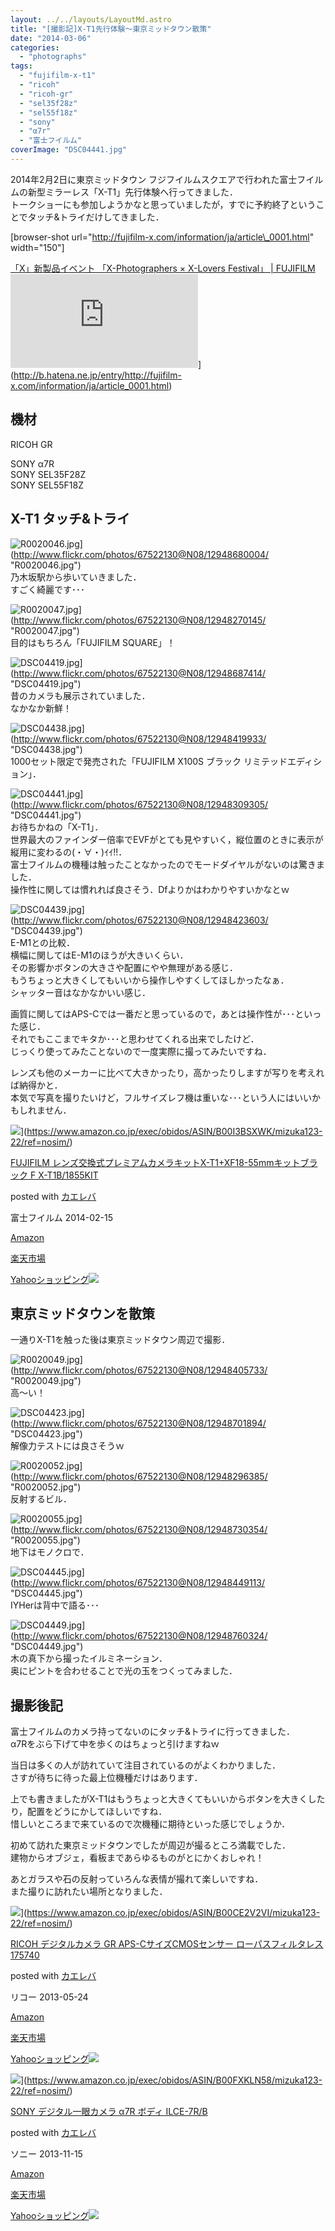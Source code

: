 ```yaml
---
layout: ../../layouts/LayoutMd.astro
title: "[撮影記]X-T1先行体験～東京ミッドタウン散策"
date: "2014-03-06"
categories: 
  - "photographs"
tags: 
  - "fujifilm-x-t1"
  - "ricoh"
  - "ricoh-gr"
  - "sel35f28z"
  - "sel55f18z"
  - "sony"
  - "α7r"
  - "富士フイルム"
coverImage: "DSC04441.jpg"
---
```


2014年2月2日に東京ミッドタウン フジフイルムスクエアで行われた富士フイルムの新型ミラーレス「X-T1」先行体験へ行ってきました．  
トークショーにも参加しようかなと思っていましたが，すでに予約終了ということでタッチ&トライだけしてきました．

\[browser-shot url="http://fujifilm-x.com/information/ja/article\_0001.html" width="150"\]

[「X」新製品イベント 「X-Photographers × X-Lovers Festival」 | FUJIFILM](http://fujifilm-x.com/information/ja/article_0001.html) ![](http://b.hatena.ne.jp/entry/image/http://fujifilm-x.com/information/ja/article_0001.html)](http://b.hatena.ne.jp/entry/http://fujifilm-x.com/information/ja/article_0001.html)

## 機材

RICOH GR

SONY α7R  
SONY SEL35F28Z  
SONY SEL55F18Z

## X-T1 タッチ&トライ

![R0020046.jpg](/archive/images/12948680004_39cfc061e0_b.jpg)](http://www.flickr.com/photos/67522130@N08/12948680004/ "R0020046.jpg")  
乃木坂駅から歩いていきました．  
すごく綺麗です･･･

![R0020047.jpg](/archive/images/12948270145_2834eff0b3_b.jpg)](http://www.flickr.com/photos/67522130@N08/12948270145/ "R0020047.jpg")  
目的はもちろん「FUJIFILM SQUARE」！

![DSC04419.jpg](/archive/images/12948687414_129767637b_b.jpg)](http://www.flickr.com/photos/67522130@N08/12948687414/ "DSC04419.jpg")  
昔のカメラも展示されていました．  
なかなか新鮮！

![DSC04438.jpg](/archive/images/12948419933_13d1cfa2e4_b.jpg)](http://www.flickr.com/photos/67522130@N08/12948419933/ "DSC04438.jpg")  
1000セット限定で発売された「FUJIFILM X100S ブラック リミテッドエディション」．

![DSC04441.jpg](/archive/images/12948309305_c207299b9a_b.jpg)](http://www.flickr.com/photos/67522130@N08/12948309305/ "DSC04441.jpg")  
お待ちかねの「X-T1」．  
世界最大のファインダー倍率でEVFがとても見やすいく，縦位置のときに表示が縦用に変わるの(・∀・)ｲｲ!!．  
富士フイルムの機種は触ったことなかったのでモードダイヤルがないのは驚きました．  
操作性に関しては慣れれば良さそう．Dfよりかはわかりやすいかなとｗ

![DSC04439.jpg](/archive/images/12948423603_a9c516ca28_b.jpg)](http://www.flickr.com/photos/67522130@N08/12948423603/ "DSC04439.jpg")  
E-M1との比較．  
横幅に関してはE-M1のほうが大きいくらい．  
その影響かボタンの大きさや配置にやや無理がある感じ．  
もうちょっと大きくしてもいいから操作しやすくしてほしかったなぁ．  
シャッター音はなかなかいい感じ．

画質に関してはAPS-Cでは一番だと思っているので，あとは操作性が･･･といった感じ．  
それでもここまでキタか･･･と思わせてくれる出来でしたけど．  
じっくり使ってみたことないので一度実際に撮ってみたいですね．

レンズも他のメーカーに比べて大きかったり，高かったりしますが写りを考えれば納得かと．  
本気で写真を撮りたいけど，フルサイズレフ機は重いな･･･という人にはいいかもしれません．

![](/archive/images/51wUJCqiZbL._SL160_.jpg)](https://www.amazon.co.jp/exec/obidos/ASIN/B00I3BSXWK/mizuka123-22/ref=nosim/)

[FUJIFILM レンズ交換式プレミアムカメラキットX-T1+XF18-55mmキットブラック F X-T1B/1855KIT](https://www.amazon.co.jp/exec/obidos/ASIN/B00I3BSXWK/mizuka123-22/ref=nosim/)

posted with [カエレバ](http://kaereba.com)

富士フイルム 2014-02-15

[Amazon](http://www.amazon.co.jp/gp/search?keywords=X-T1%20%83%8C%83%93%83Y%8C%F0%8A%B7%8E%AE%83v%83%8C%83%7E%83A%83%80%83J%83%81%83%89&__mk_ja_JP=%83J%83%5E%83J%83i&tag=mizuka123-22 "アマゾン")

[楽天市場](http://hb.afl.rakuten.co.jp/hgc/032b53ee.4b34c5ee.0f4a541e.f440145e/?pc=http%3A%2F%2Fsearch.rakuten.co.jp%2Fsearch%2Fmall%2FX-T1%2520%25E3%2583%25AC%25E3%2583%25B3%25E3%2582%25BA%25E4%25BA%25A4%25E6%258F%259B%25E5%25BC%258F%25E3%2583%2597%25E3%2583%25AC%25E3%2583%259F%25E3%2582%25A2%25E3%2583%25A0%25E3%2582%25AB%25E3%2583%25A1%25E3%2583%25A9%2F-%2Ff.1-p.1-s.1-sf.0-st.A-v.2%3Fx%3D0%26scid%3Daf_ich_link_urltxt%26m%3Dhttp%3A%2F%2Fm.rakuten.co.jp%2F "楽天市場")

[Yahooショッピング![](//ad.jp.ap.valuecommerce.com/servlet/gifbanner?sid=3066752&pid=881990642)](//ck.jp.ap.valuecommerce.com/servlet/referral?sid=3066752&pid=881990642&vc_url=http%3A%2F%2Fshopping.search.yahoo.co.jp%2Fsearch%3FuIv%3Don%26ei%3DUTF-8%26tab_ex%3Dcommerce%26slider%3D0%26va%3DX-T1%2520%25E3%2583%25AC%25E3%2583%25B3%25E3%2582%25BA%25E4%25BA%25A4%25E6%258F%259B%25E5%25BC%258F%25E3%2583%2597%25E3%2583%25AC%25E3%2583%259F%25E3%2582%25A2%25E3%2583%25A0%25E3%2582%25AB%25E3%2583%25A1%25E3%2583%25A9 "Yahooショッピング")

## 東京ミッドタウンを散策

一通りX-T1を触った後は東京ミッドタウン周辺で撮影．

![R0020049.jpg](/archive/images/12948405733_2394022c97_b.jpg)](http://www.flickr.com/photos/67522130@N08/12948405733/ "R0020049.jpg")  
高～い！

![DSC04423.jpg](/archive/images/12948701894_c697795e82_b.jpg)](http://www.flickr.com/photos/67522130@N08/12948701894/ "DSC04423.jpg")  
解像力テストには良さそうｗ

![R0020052.jpg](/archive/images/12948296385_ccb0a5373d_b.jpg)](http://www.flickr.com/photos/67522130@N08/12948296385/ "R0020052.jpg")  
反射するビル．

![R0020055.jpg](/archive/images/12948730354_27dd1a4f36_b.jpg)](http://www.flickr.com/photos/67522130@N08/12948730354/ "R0020055.jpg")  
地下はモノクロで．

![DSC04445.jpg](/archive/images/12948449113_2fbc8fc618_b.jpg)](http://www.flickr.com/photos/67522130@N08/12948449113/ "DSC04445.jpg")  
IYHerは背中で語る･･･

![DSC04449.jpg](/archive/images/12948760324_9ca0c8e269_b.jpg)](http://www.flickr.com/photos/67522130@N08/12948760324/ "DSC04449.jpg")  
木の真下から撮ったイルミネーション．  
奥にピントを合わせることで光の玉をつくってみました．

## 撮影後記

富士フイルムのカメラ持ってないのにタッチ&トライに行ってきました．  
α7Rをぶら下げて中を歩くのはちょっと引けますねｗ

当日は多くの人が訪れていて注目されているのがよくわかりました．  
さすが待ちに待った最上位機種だけはあります．

上でも書きましたがX-T1はもうちょっと大きくてもいいからボタンを大きくしたり，配置をどうにかしてほしいですね．  
惜しいところまで来ているので次機種に期待といった感じでしょうか．

初めて訪れた東京ミッドタウンでしたが周辺が撮るところ満載でした．  
建物からオブジェ，看板まであらゆるものがとにかくおしゃれ！

あとガラスや石の反射っていろんな表情が撮れて楽しいですね．  
また撮りに訪れたい場所となりました．

![](/archive/images/51l2yAOyf1L._SL160_.jpg)](https://www.amazon.co.jp/exec/obidos/ASIN/B00CE2V2VI/mizuka123-22/ref=nosim/)

[RICOH デジタルカメラ GR APS-CサイズCMOSセンサー ローパスフィルタレス 175740](https://www.amazon.co.jp/exec/obidos/ASIN/B00CE2V2VI/mizuka123-22/ref=nosim/)

posted with [カエレバ](http://kaereba.com)

リコー 2013-05-24

[Amazon](http://www.amazon.co.jp/gp/search?keywords=GR%20APS-C%83T%83C%83YCMOS%83Z%83%93%83T%81%5B%20%83%8D%81%5B%83p%83X&__mk_ja_JP=%83J%83%5E%83J%83i&tag=mizuka123-22 "アマゾン")

[楽天市場](http://hb.afl.rakuten.co.jp/hgc/032b53ee.4b34c5ee.0f4a541e.f440145e/?pc=http%3A%2F%2Fsearch.rakuten.co.jp%2Fsearch%2Fmall%2FGR%2520APS-C%25E3%2582%25B5%25E3%2582%25A4%25E3%2582%25BACMOS%25E3%2582%25BB%25E3%2583%25B3%25E3%2582%25B5%25E3%2583%25BC%2520%25E3%2583%25AD%25E3%2583%25BC%25E3%2583%2591%25E3%2582%25B9%2F-%2Ff.1-p.1-s.1-sf.0-st.A-v.2%3Fx%3D0%26scid%3Daf_ich_link_urltxt%26m%3Dhttp%3A%2F%2Fm.rakuten.co.jp%2F "楽天市場")

[Yahooショッピング![](//ad.jp.ap.valuecommerce.com/servlet/gifbanner?sid=3066752&pid=881990642)](//ck.jp.ap.valuecommerce.com/servlet/referral?sid=3066752&pid=881990642&vc_url=http%3A%2F%2Fshopping.search.yahoo.co.jp%2Fsearch%3FuIv%3Don%26ei%3DUTF-8%26tab_ex%3Dcommerce%26slider%3D0%26va%3DGR%2520APS-C%25E3%2582%25B5%25E3%2582%25A4%25E3%2582%25BACMOS%25E3%2582%25BB%25E3%2583%25B3%25E3%2582%25B5%25E3%2583%25BC%2520%25E3%2583%25AD%25E3%2583%25BC%25E3%2583%2591%25E3%2582%25B9 "Yahooショッピング")

![](/archive/images/41SSfTbp1CL._SL160_.jpg)](https://www.amazon.co.jp/exec/obidos/ASIN/B00FXKLN58/mizuka123-22/ref=nosim/)

[SONY デジタル一眼カメラ α7R ボディ ILCE-7R/B](https://www.amazon.co.jp/exec/obidos/ASIN/B00FXKLN58/mizuka123-22/ref=nosim/)

posted with [カエレバ](http://kaereba.com)

ソニー 2013-11-15

[Amazon](http://www.amazon.co.jp/gp/search?keywords=ILCE-7R%2FB&__mk_ja_JP=%83J%83%5E%83J%83i&tag=mizuka123-22 "アマゾン")

[楽天市場](http://hb.afl.rakuten.co.jp/hgc/032b53ee.4b34c5ee.0f4a541e.f440145e/?pc=http%3A%2F%2Fsearch.rakuten.co.jp%2Fsearch%2Fmall%2FILCE-7R%252FB%2F-%2Ff.1-p.1-s.1-sf.0-st.A-v.2%3Fx%3D0%26scid%3Daf_ich_link_urltxt%26m%3Dhttp%3A%2F%2Fm.rakuten.co.jp%2F "楽天市場")

[Yahooショッピング![](//ad.jp.ap.valuecommerce.com/servlet/gifbanner?sid=3066752&pid=881990642)](//ck.jp.ap.valuecommerce.com/servlet/referral?sid=3066752&pid=881990642&vc_url=http%3A%2F%2Fshopping.search.yahoo.co.jp%2Fsearch%3FuIv%3Don%26ei%3DUTF-8%26tab_ex%3Dcommerce%26slider%3D0%26va%3DILCE-7R%252FB "Yahooショッピング")
